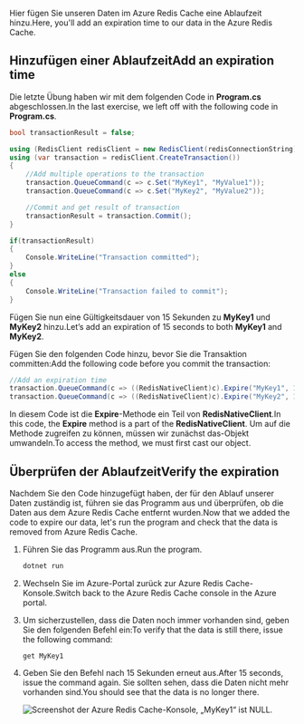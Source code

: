 <span data-ttu-id="235cf-101">Hier fügen Sie unseren Daten im Azure Redis Cache eine Ablaufzeit hinzu.</span><span class="sxs-lookup"><span data-stu-id="235cf-101">Here, you'll add an expiration time to our data in the Azure Redis Cache.</span></span>

## <a name="add-an-expiration-time"></a><span data-ttu-id="235cf-102">Hinzufügen einer Ablaufzeit</span><span class="sxs-lookup"><span data-stu-id="235cf-102">Add an expiration time</span></span>

<span data-ttu-id="235cf-103">Die letzte Übung haben wir mit dem folgenden Code in **Program.cs** abgeschlossen.</span><span class="sxs-lookup"><span data-stu-id="235cf-103">In the last exercise, we left off with the following code in **Program.cs**.</span></span>

```csharp
bool transactionResult = false;

using (RedisClient redisClient = new RedisClient(redisConnectionString))
using (var transaction = redisClient.CreateTransaction())
{
    //Add multiple operations to the transaction
    transaction.QueueCommand(c => c.Set("MyKey1", "MyValue1"));
    transaction.QueueCommand(c => c.Set("MyKey2", "MyValue2"));

    //Commit and get result of transaction
    transactionResult = transaction.Commit();
}

if(transactionResult)
{
    Console.WriteLine("Transaction committed");
}
else
{
    Console.WriteLine("Transaction failed to commit");
}
```

<span data-ttu-id="235cf-104">Fügen Sie nun eine Gültigkeitsdauer von 15 Sekunden zu **MyKey1** und **MyKey2** hinzu.</span><span class="sxs-lookup"><span data-stu-id="235cf-104">Let’s add an expiration of 15 seconds to both **MyKey1** and **MyKey2**.</span></span>

<span data-ttu-id="235cf-105">Fügen Sie den folgenden Code hinzu, bevor Sie die Transaktion committen:</span><span class="sxs-lookup"><span data-stu-id="235cf-105">Add the following code before you commit the transaction:</span></span>

```csharp
//Add an expiration time
transaction.QueueCommand(c => ((RedisNativeClient)c).Expire("MyKey1", 15));
transaction.QueueCommand(c => ((RedisNativeClient)c).Expire("MyKey2", 15));
```

<span data-ttu-id="235cf-106">In diesem Code ist die **Expire**-Methode ein Teil von **RedisNativeClient**.</span><span class="sxs-lookup"><span data-stu-id="235cf-106">In this code, the **Expire** method is a part of the **RedisNativeClient**.</span></span> <span data-ttu-id="235cf-107">Um auf die Methode zugreifen zu können, müssen wir zunächst das-Objekt umwandeln.</span><span class="sxs-lookup"><span data-stu-id="235cf-107">To access the method, we must first cast our object.</span></span>

## <a name="verify-the-expiration"></a><span data-ttu-id="235cf-108">Überprüfen der Ablaufzeit</span><span class="sxs-lookup"><span data-stu-id="235cf-108">Verify the expiration</span></span>

<span data-ttu-id="235cf-109">Nachdem Sie den Code hinzugefügt haben, der für den Ablauf unserer Daten zuständig ist, führen sie das Programm aus und überprüfen, ob die Daten aus dem Azure Redis Cache entfernt wurden.</span><span class="sxs-lookup"><span data-stu-id="235cf-109">Now that we added the code to expire our data, let's run the program and check that the data is removed from Azure Redis Cache.</span></span>

1. <span data-ttu-id="235cf-110">Führen Sie das Programm aus.</span><span class="sxs-lookup"><span data-stu-id="235cf-110">Run the program.</span></span>

    ```bash
    dotnet run
    ```

1. <span data-ttu-id="235cf-111">Wechseln Sie im Azure-Portal zurück zur Azure Redis Cache-Konsole.</span><span class="sxs-lookup"><span data-stu-id="235cf-111">Switch back to the Azure Redis Cache console in the Azure portal.</span></span>

1. <span data-ttu-id="235cf-112">Um sicherzustellen, dass die Daten noch immer vorhanden sind, geben Sie den folgenden Befehl ein:</span><span class="sxs-lookup"><span data-stu-id="235cf-112">To verify that the data is still there, issue the following command:</span></span>

    ```console
    get MyKey1
    ```

1. <span data-ttu-id="235cf-113">Geben Sie den Befehl nach 15 Sekunden erneut aus.</span><span class="sxs-lookup"><span data-stu-id="235cf-113">After 15 seconds, issue the command again.</span></span> <span data-ttu-id="235cf-114">Sie sollten sehen, dass die Daten nicht mehr vorhanden sind.</span><span class="sxs-lookup"><span data-stu-id="235cf-114">You should see that the data is no longer there.</span></span>

    ![Screenshot der Azure Redis Cache-Konsole, „MyKey1“ ist NULL.](../media/6-redis-console-data-expiration.png)